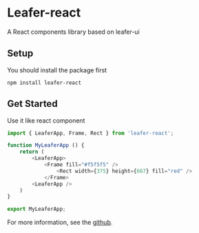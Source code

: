 # Leafer-react
A React components library based on leafer-ui

## Setup
You should install the package first
```
npm install leafer-react
```

## Get Started
Use it like react component
```javascript
import { LeaferApp, Frame, Rect } from 'leafer-react';

function MyLeaferApp () {
    return (
        <LeaferApp>
            <Frame fill="#f5f5f5" />
                <Rect width={375} height={667} fill="red" />
            </Frame>
        <LeaferApp />
    )
}

export MyLeaferApp;
```


For more information, see the [github](https://github.com/Dolashink/leafer-react).
